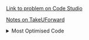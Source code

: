 [Link to problem on Code Studio](https://www.codingninjas.com/codestudio/problems/624879)

[Notes on TakeUForward](https://takeuforward.org/data-structure/longest-common-subsequence-dp-25/)

<details><summary>Most Optimised Code</summary>

![](https://github.com/archishmanghos/code-images/blob/master/DP-Striver/Lec-25.png)

</details>